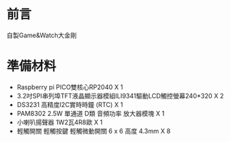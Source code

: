 # 前言
  自製Game&Watch大金剛

# 準備材料
* Raspberry pi PICO雙核心RP2040  X 1
* 3.2吋SPI串列埠TFT液晶顯示器模組ILI9341驅動LCD觸控螢幕240*320  X 2
* DS3231 高精度I2C實時時鐘 (RTC)  X 1
* PAM8302 2.5W 單通道 D類 音頻功率 放大器模塊  X 1
* 小喇叭揚聲器 1W2瓦4R8歐  X 1
* 輕觸開關 輕觸按鍵 輕觸微動開關 6 x 6 高度 4.3mm  X 8
